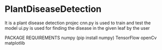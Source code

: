 # PlantDiseaseDetection

It is a plant disease detection projec
cnn.py is used to train and test the model
ui.py is used for finding the disease in the given leaf by the user

PACKAGE REQUIREMENTS
  numpy (pip install numpy)
  TensorFlow
  openCv
  matplotlib
